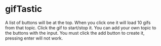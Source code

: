 # gifTastic

A list of buttons will be at the top.  When you click one it will load 10 gifs from that topic.  Click the gif to start/stop it.  You can add your own topic to the buttons with the input.  You must click the add button to create it, pressing enter will not work.  
